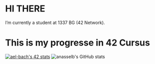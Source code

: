 # HI THERE 
I’m currently a student at 1337 BG (42 Network).
# This is my progresse in 42 Cursus
[![ael-bach's 42 stats](https://badge.mediaplus.ma/darkblue/ael-bach)](https://github.com/oakoudad/badge42)
![anasselb's GitHub stats](https://github-readme-stats.vercel.app/api?username=ytouate&show_icons=true&theme=tokyonight)

